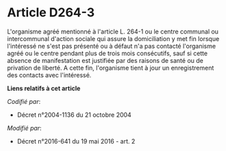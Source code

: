 # Article D264-3

L'organisme agréé mentionné à l'article L. 264-1 ou le centre communal ou intercommunal d'action sociale qui assure la
domiciliation y met fin lorsque l'intéressé ne s'est pas présenté ou à défaut n'a pas contacté l'organisme agréé ou le centre
pendant plus de trois mois consécutifs, sauf si cette absence de manifestation est justifiée par des raisons de santé ou de
privation de liberté. A cette fin, l'organisme tient à jour un enregistrement des contacts avec l'intéressé.

**Liens relatifs à cet article**

_Codifié par_:

  - Décret n°2004-1136 du 21 octobre 2004

_Modifié par_:

  - Décret n°2016-641 du 19 mai 2016 - art. 2
